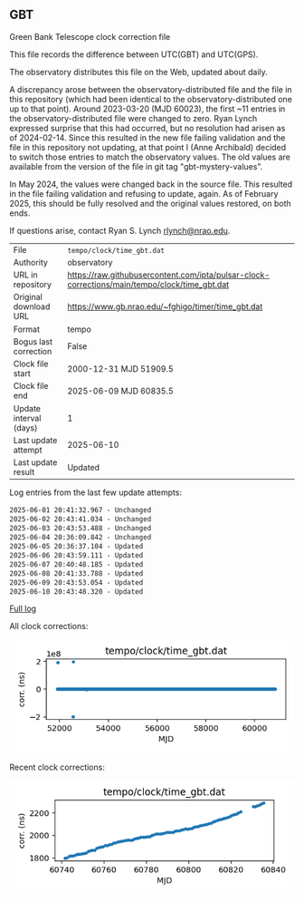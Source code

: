 
## GBT

Green Bank Telescope clock correction file

This file records the difference between UTC(GBT) and UTC(GPS).

The observatory distributes this file on the Web, updated about daily.

A discrepancy arose between the observatory-distributed file and the
file in this repository (which had been identical to the 
observatory-distributed one up to that point). Around 
2023-03-20 (MJD 60023), the first ~11 entries in the 
observatory-distributed file were changed to zero.
Ryan Lynch expressed surprise that this had occurred, but no
resolution had arisen as of 2024-02-14. Since this resulted in
the new file failing validation and the file in this repository
not updating, at that point I (Anne Archibald) decided to
switch those entries to match the observatory values. The old values
are available from the version of the file in git tag 
"gbt-mystery-values".

In May 2024, the values were changed back in the source file.
This resulted in the file failing validation and refusing to update,
again. As of February 2025, this should be fully resolved and the
original values restored, on both ends.

If questions arise, contact Ryan S. Lynch <rlynch@nrao.edu>.

|     |     |
|:--- |:--- |
| File | `tempo/clock/time_gbt.dat` |
| Authority | observatory |
| URL in repository | <https://raw.githubusercontent.com/ipta/pulsar-clock-corrections/main/tempo/clock/time_gbt.dat> |
| Original download URL | <https://www.gb.nrao.edu/~fghigo/timer/time_gbt.dat> |
| Format | tempo |
| Bogus last correction | False |
| Clock file start | 2000-12-31 MJD 51909.5 |
| Clock file end | 2025-06-09 MJD 60835.5 |
| Update interval (days) | 1 |
| Last update attempt | 2025-06-10 |
| Last update result | Updated |

Log entries from the last few update attempts:
```
2025-06-01 20:41:32.967 - Unchanged
2025-06-02 20:43:41.034 - Unchanged
2025-06-03 20:43:53.488 - Unchanged
2025-06-04 20:36:09.842 - Unchanged
2025-06-05 20:36:37.104 - Updated
2025-06-06 20:43:59.111 - Updated
2025-06-07 20:40:48.185 - Updated
2025-06-08 20:41:33.788 - Updated
2025-06-09 20:43:53.054 - Updated
2025-06-10 20:43:48.320 - Updated
```
[Full log](https://raw.githubusercontent.com/ipta/pulsar-clock-corrections/main/log/tempo/clock/time_gbt.dat.log)


All clock corrections:

![plot of all clock corrections](time_gbt.dat.png "All corrections")

Recent clock corrections:

![plot of recent clock corrections](time_gbt.dat.short.png "Recent corrections")


